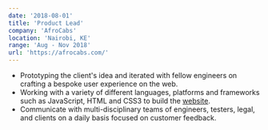 ```yaml
---
date: '2018-08-01'
title: 'Product Lead'
company: 'AfroCabs'
location: 'Nairobi, KE'
range: 'Aug - Nov 2018'
url: 'https://afrocabs.com/'
---
```


- Prototyping the client's idea and iterated with fellow engineers on crafting a bespoke user experience on the web.
- Working with a variety of different languages, platforms and frameworks such as JavaScript, HTML and CSS3 to build the [website](https://afrocabs.com).
- Communicate with multi-disciplinary teams of engineers, testers, legal, and clients on a daily basis focused on customer feedback.
